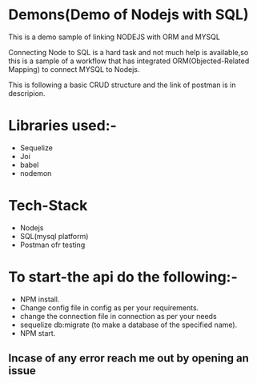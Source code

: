 # Demons(Demo of Nodejs with SQL)
This is a demo sample of linking NODEJS with ORM and MYSQL 

Connecting Node to SQL  is a hard task and not  much help is available,so this is a sample of a workflow that has integrated ORM(Objected-Related  Mapping) to connect MYSQL to Nodejs.

This is following a basic CRUD structure and the link of postman is in descripion.

# Libraries used:-
* Sequelize
* Joi 
* babel
* nodemon


# Tech-Stack
* Nodejs
* SQL(mysql platform)
* Postman ofr testing


# To start-the api do the following:-
* NPM install.
* Change config file in config as per your requirements.
* change the connection file in connection as per your needs 
* sequelize db:migrate (to make a database of the specified name).
* NPM start.

## Incase of any error reach me out by opening an issue
